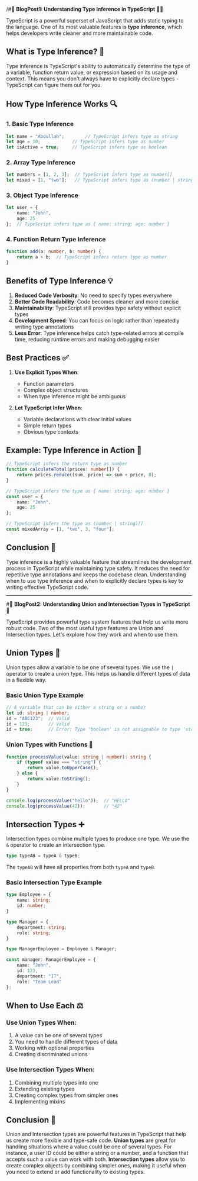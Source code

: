 
/#📖 **BlogPost1: Understanding Type Inference in TypeScript** 🧑‍💻

TypeScript is a powerful superset of JavaScript that adds static typing to the language. One of its most valuable features is **type inference**, which helps developers write cleaner and more maintainable code.

## What is Type Inference? 🤔

Type inference is TypeScript's ability to automatically determine the type of a variable, function return value, or expression based on its usage and context. This means you don't always have to explicitly declare types - TypeScript can figure them out for you.

## How Type Inference Works 🔍

### 1. Basic Type Inference

```typescript
let name = "Abdullah";        // TypeScript infers type as string
let age = 10;            // TypeScript infers type as number
let isActive = true;     // TypeScript infers type as boolean
```

### 2. Array Type Inference

```typescript
let numbers = [1, 2, 3];  // TypeScript infers type as number[]
let mixed = [1, "two"];   // TypeScript infers type as (number | string)[]
```

### 3. Object Type Inference

```typescript
let user = {
    name: "John",
    age: 25
};  // TypeScript infers type as { name: string; age: number }
```

### 4. Function Return Type Inference

```typescript
function add(a: number, b: number) {
    return a + b;  // TypeScript infers return type as number
}
```

## Benefits of Type Inference 💡

1. **Reduced Code Verbosity**: No need to specify types everywhere
2. **Better Code Readability**: Code becomes cleaner and more concise
3. **Maintainability**: TypeScript still provides type safety without explicit types
4. **Development Speed**: You can focus on logic rather than repeatedly writing type annotations
5. **Less Error**: Type inference helps catch type-related errors at compile time, reducing runtime errors and making debugging easier

## Best Practices ✅

1. **Use Explicit Types When**:

   * Function parameters
   * Complex object structures
   * When type inference might be ambiguous

2. **Let TypeScript Infer When**:

   * Variable declarations with clear initial values
   * Simple return types
   * Obvious type contexts

## Example: Type Inference in Action 🔧

```typescript
// TypeScript infers the return type as number
function calculateTotal(prices: number[]) {
    return prices.reduce((sum, price) => sum + price, 0);
}

// TypeScript infers the type as { name: string; age: number }
const user = {
    name: "John",
    age: 25
};

// TypeScript infers the type as (number | string)[]
const mixedArray = [1, "two", 3, "four"];
```

## Conclusion 🎯

Type inference is a highly valuable feature that streamlines the development process in TypeScript while maintaining type safety. It reduces the need for repetitive type annotations and keeps the codebase clean. Understanding when to use type inference and when to explicitly declare types is key to writing effective TypeScript code.

---

\#📖 **BlogPost2: Understanding Union and Intersection Types in TypeScript** 🔗

TypeScript provides powerful type system features that help us write more robust code. Two of the most useful type features are Union and Intersection types. Let's explore how they work and when to use them.

## Union Types 🔄

Union types allow a variable to be one of several types. We use the `|` operator to create a union type. This helps us handle different types of data in a flexible way.

### Basic Union Type Example

```typescript
// A variable that can be either a string or a number
let id: string | number;
id = "ABC123";  // Valid
id = 123;       // Valid
id = true;      // Error: Type 'boolean' is not assignable to type 'string | number'
```

### Union Types with Functions 🧩

```typescript
function processValue(value: string | number): string {
    if (typeof value === "string") {
        return value.toUpperCase();
    } else {
        return value.toString();
    }
}

console.log(processValue("hello"));  // "HELLO"
console.log(processValue(42));       // "42"
```

## Intersection Types ➕

Intersection types combine multiple types to produce one type. We use the `&` operator to create an intersection type.

```typescript
type typeAB = typeA & typeB;
```

The `typeAB` will have all properties from both `typeA` and `typeB`.

### Basic Intersection Type Example

```typescript
type Employee = {
    name: string;
    id: number;
}

type Manager = {
    department: string;
    role: string;
}

type ManagerEmployee = Employee & Manager;

const manager: ManagerEmployee = {
    name: "John",
    id: 123,
    department: "IT",
    role: "Team Lead"
};
```

## When to Use Each ⚖️

### Use Union Types When:

1. A value can be one of several types
2. You need to handle different types of data
3. Working with optional properties
4. Creating discriminated unions

### Use Intersection Types When:

1. Combining multiple types into one
2. Extending existing types
3. Creating complex types from simpler ones
4. Implementing mixins

## Conclusion 🏁

Union and Intersection types are powerful features in TypeScript that help us create more flexible and type-safe code. **Union types** are great for handling situations where a value could be one of several types. For instance, a user ID could be either a string or a number, and a function that accepts such a value can work with both. **Intersection types** allow you to create complex objects by combining simpler ones, making it useful when you need to extend or add functionality to existing types.




